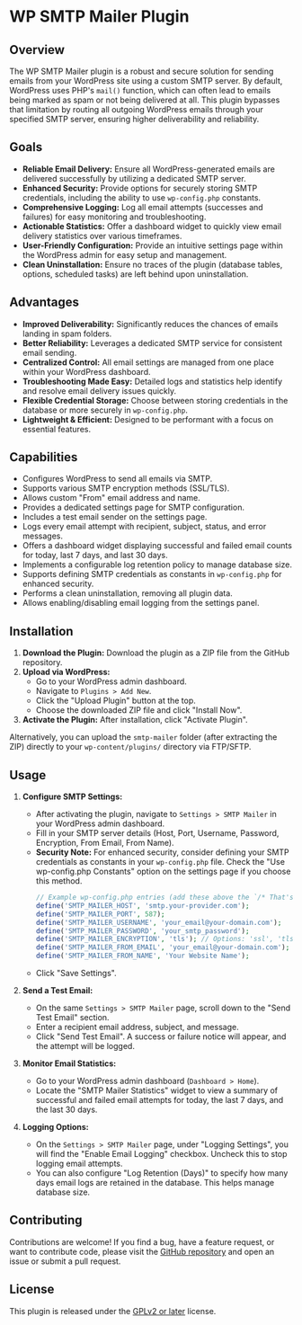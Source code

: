 # WP SMTP Mailer Plugin

## Overview

The WP SMTP Mailer plugin is a robust and secure solution for sending emails from your WordPress site using a custom SMTP server. By default, WordPress uses PHP's `mail()` function, which can often lead to emails being marked as spam or not being delivered at all. This plugin bypasses that limitation by routing all outgoing WordPress emails through your specified SMTP server, ensuring higher deliverability and reliability.

## Goals

*   **Reliable Email Delivery:** Ensure all WordPress-generated emails are delivered successfully by utilizing a dedicated SMTP server.
*   **Enhanced Security:** Provide options for securely storing SMTP credentials, including the ability to use `wp-config.php` constants.
*   **Comprehensive Logging:** Log all email attempts (successes and failures) for easy monitoring and troubleshooting.
*   **Actionable Statistics:** Offer a dashboard widget to quickly view email delivery statistics over various timeframes.
*   **User-Friendly Configuration:** Provide an intuitive settings page within the WordPress admin for easy setup and management.
*   **Clean Uninstallation:** Ensure no traces of the plugin (database tables, options, scheduled tasks) are left behind upon uninstallation.

## Advantages

*   **Improved Deliverability:** Significantly reduces the chances of emails landing in spam folders.
*   **Better Reliability:** Leverages a dedicated SMTP service for consistent email sending.
*   **Centralized Control:** All email settings are managed from one place within your WordPress dashboard.
*   **Troubleshooting Made Easy:** Detailed logs and statistics help identify and resolve email delivery issues quickly.
*   **Flexible Credential Storage:** Choose between storing credentials in the database or more securely in `wp-config.php`.
*   **Lightweight & Efficient:** Designed to be performant with a focus on essential features.

## Capabilities

*   Configures WordPress to send all emails via SMTP.
*   Supports various SMTP encryption methods (SSL/TLS).
*   Allows custom "From" email address and name.
*   Provides a dedicated settings page for SMTP configuration.
*   Includes a test email sender on the settings page.
*   Logs every email attempt with recipient, subject, status, and error messages.
*   Offers a dashboard widget displaying successful and failed email counts for today, last 7 days, and last 30 days.
*   Implements a configurable log retention policy to manage database size.
*   Supports defining SMTP credentials as constants in `wp-config.php` for enhanced security.
*   Performs a clean uninstallation, removing all plugin data.
*   Allows enabling/disabling email logging from the settings panel.

## Installation

1.  **Download the Plugin:** Download the plugin as a ZIP file from the GitHub repository.
2.  **Upload via WordPress:**
    *   Go to your WordPress admin dashboard.
    *   Navigate to `Plugins > Add New`.
    *   Click the "Upload Plugin" button at the top.
    *   Choose the downloaded ZIP file and click "Install Now".
3.  **Activate the Plugin:** After installation, click "Activate Plugin".

Alternatively, you can upload the `smtp-mailer` folder (after extracting the ZIP) directly to your `wp-content/plugins/` directory via FTP/SFTP.

## Usage

1.  **Configure SMTP Settings:**
    *   After activating the plugin, navigate to `Settings > SMTP Mailer` in your WordPress admin dashboard.
    *   Fill in your SMTP server details (Host, Port, Username, Password, Encryption, From Email, From Name).
    *   **Security Note:** For enhanced security, consider defining your SMTP credentials as constants in your `wp-config.php` file. Check the "Use wp-config.php Constants" option on the settings page if you choose this method.
        ```php
        // Example wp-config.php entries (add these above the `/* That's all, stop editing! Happy blogging. */` line)
        define('SMTP_MAILER_HOST', 'smtp.your-provider.com');
        define('SMTP_MAILER_PORT', 587);
        define('SMTP_MAILER_USERNAME', 'your_email@your-domain.com');
        define('SMTP_MAILER_PASSWORD', 'your_smtp_password');
        define('SMTP_MAILER_ENCRYPTION', 'tls'); // Options: 'ssl', 'tls', or '' for none
        define('SMTP_MAILER_FROM_EMAIL', 'your_email@your-domain.com');
        define('SMTP_MAILER_FROM_NAME', 'Your Website Name');
        ```
    *   Click "Save Settings".

2.  **Send a Test Email:**
    *   On the same `Settings > SMTP Mailer` page, scroll down to the "Send Test Email" section.
    *   Enter a recipient email address, subject, and message.
    *   Click "Send Test Email". A success or failure notice will appear, and the attempt will be logged.

3.  **Monitor Email Statistics:**
    *   Go to your WordPress admin dashboard (`Dashboard > Home`).
    *   Locate the "SMTP Mailer Statistics" widget to view a summary of successful and failed email attempts for today, the last 7 days, and the last 30 days.

4.  **Logging Options:**
    *   On the `Settings > SMTP Mailer` page, under "Logging Settings", you will find the "Enable Email Logging" checkbox. Uncheck this to stop logging email attempts.
    *   You can also configure "Log Retention (Days)" to specify how many days email logs are retained in the database. This helps manage database size.

## Contributing

Contributions are welcome! If you find a bug, have a feature request, or want to contribute code, please visit the [GitHub repository](https://github.com/serhanco/wpsmtp) and open an issue or submit a pull request.

## License

This plugin is released under the [GPLv2 or later](https://www.gnu.org/licenses/gpl-2.0.html) license.
